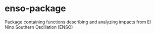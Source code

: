 # enso-package
Package containing functions describing and analyzing impacts from El Nino Southern Oscillation (ENSO)
